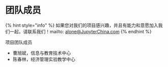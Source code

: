 # 团队成员

{% hint style="info" %}
如果您对我们的项目感兴趣，并且有能力和意愿加入我们一起，请联系我们！mailto: alone@JupyterChina.com
{% endhint %}

项目团队成员

* 曹旭斌，信息与教育技术中心
* 陈春林，经济管理实验教学中心


